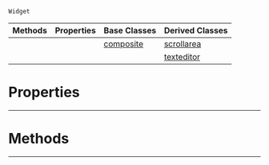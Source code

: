  `Widget`

|Methods|Properties|Base Classes|Derived Classes|
|---|---|---|---|
| | |[composite](https://github.com/ZilchEngine/ZilchDocs/blob/master/code_reference/class_reference/composite.markdown)|[scrollarea](https://github.com/ZilchEngine/ZilchDocs/blob/master/code_reference/class_reference/scrollarea.markdown)|
| | | |[texteditor](https://github.com/ZilchEngine/ZilchDocs/blob/master/code_reference/class_reference/texteditor.markdown)|


 #  Properties


---  
 #  Methods


---  
 

 